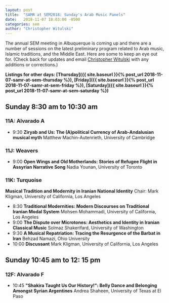 ```yaml
---
layout: post
title:  "SAMR at SEM2018: Sunday's Arab Music Panels"
date:   2018-11-07 18:03:00 -0500
categories: sem
author: "Christopher Witulski"
---
```

The annual SEM meeting in Albuquerque is coming up and there are a number of sessions on the latest preliminary program related to Arab music, Islamic traditions, and the Middle East. Here are some to keep an eye out for. (Check back for updates and email [Christopher Witulski](mailto:cwituls@bgsu.edu) with any additions or corrections.)

**Listings for other days: [Thursday]({{ site.baseurl }}{% post_url 2018-11-07-samr-at-sem-thursday %}), [Friday]({{ site.baseurl }}{% post_url 2018-11-07-samr-at-sem-friday %}), [Saturday]({{ site.baseurl }}{% post_url 2018-11-07-samr-at-sem-saturday %})**

## Sunday 8:30 am to 10:30 am

### 11A: Alvarado A

* 9:30 **Ziryab and Us: The (A)political Currency of Arab-Andalusian musical myth** Matthew Machin-Autenrieth, University of Cambridge

### 11J: Weavers

* 9:00 **Open Wings and Old Motherlands: Stories of Refugee Flight in Assyrian Narrative Song** Nadia Younan, University of Toronto

### 11K: Turquoise

**Musical Tradition and Modernity in Iranian National Identity** Chair: Mark Kligman, University of California, Los Angeles

* 8:30 **Traditional Modernities: Modern Discourses on Traditional Iranian Modal System** Mohsen Mohammadi, University of California, Los Angeles
* 9:00 **The Dispute over Microtones: Aesthetics and Identity in Iranian Classical Music** Solmaz Shakerifard, University of Washington
* 9:30 **A Musical Repatriation: Tracing the Resurgence of the Barbat in Iran** Behzad Namazi, Ohio University
* 10:00 **Discussant** Mark Kligman, University of California, Los Angeles

## Sunday 10:45 am to 12: 15 pm

### 12F: Alvarado F

* 10:45 **"Shakira Taught Us Our History!": Belly Dance and Belonging Amongst Syrian Argentines** Andrea Shaheen, University of Texas at El Paso
